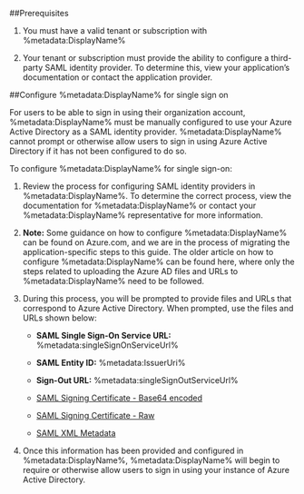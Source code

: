 ##Prerequisites

1. You must have a valid tenant or subscription with %metadata:DisplayName%

2. Your tenant or subscription must provide the ability to configure a third-party SAML identity provider. To determine this, view your application’s documentation or contact the application provider.

##Configure %metadata:DisplayName% for single sign on

For users to be able to sign in using their organization account, %metadata:DisplayName% must be manually configured to use your Azure Active Directory as a SAML identity provider. %metadata:DisplayName% cannot prompt or otherwise allow users to sign in using Azure Active Directory if it has not been configured to do so.

To configure %metadata:DisplayName% for single sign-on:

1. Review the process for configuring SAML identity providers in %metadata:DisplayName%. To determine the correct process, view the documentation for %metadata:DisplayName% or contact your %metadata:DisplayName% representative for more information.

2. **Note:** Some guidance on how to configure %metadata:DisplayName% can be found on Azure.com, and we are in the process of migrating the application-specific steps to this guide. The older article on how to configure %metadata:DisplayName% can be found here, where only the steps related to uploading the Azure AD files and URLs to %metadata:DisplayName% need to be followed.

3. During this process, you will be prompted to provide files and URLs that correspond to Azure Active Directory. When prompted, use the files and URLs shown below:

    - **SAML Single Sign-On Service URL:** %metadata:singleSignOnServiceUrl%
    
    - **SAML Entity ID:** %metadata:IssuerUri%

    - **Sign-Out URL:** %metadata:singleSignOutServiceUrl%

    - [SAML Signing Certificate - Base64 encoded](%metadata:certificateDownloadBase64Url%)

    - [SAML Signing Certificate - Raw](%metadata:CertificateDownloadRawUrl%)

    - [SAML XML Metadata](%metadata:metadataDownloadUrl%)

4. Once this information has been provided and configured in %metadata:DisplayName%, %metadata:DisplayName% will begin to require or otherwise allow users to sign in using your instance of Azure Active Directory.

